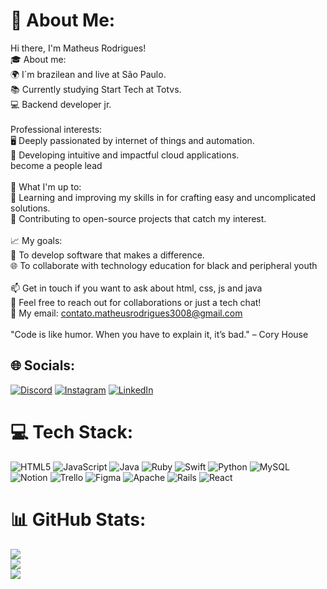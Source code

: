 # 💫 About Me:
Hi there, I'm Matheus Rodrigues!<br>🎓 About me:<br>🌍 I´m brazilean and live at São Paulo.<br>📚 Currently studying Start Tech at Totvs.<br>💻 Backend developer jr.<br><br>Professional interests:<br>🖥️ Deeply passionated by internet of things and automation.<br>📱 Developing intuitive and impactful cloud applications.<br>become a people lead<br><br>🌱 What I'm up to:<br>📖 Learning and improving my skills in for crafting easy and uncomplicated solutions.<br>🔄 Contributing to open-source projects that catch my interest.<br><br>📈 My goals:<br>🌟 To develop software that makes a difference.<br>🌐 To collaborate with technology education for black and peripheral youth<br><br>📫 Get in touch if you want to ask about html, css, js and java<br>💬 Feel free to reach out for collaborations or just a tech chat!<br>📧 My email: contato.matheusrodrigues3008@gmail.com<br><br>"Code is like humor. When you have to explain it, it’s bad." – Cory House


## 🌐 Socials:
[![Discord](https://img.shields.io/badge/Discord-%237289DA.svg?logo=discord&logoColor=white)](https://discord.gg/matheusrodriguesss) [![Instagram](https://img.shields.io/badge/Instagram-%23E4405F.svg?logo=Instagram&logoColor=white)](https://instagram.com/dev_mts) [![LinkedIn](https://img.shields.io/badge/LinkedIn-%230077B5.svg?logo=linkedin&logoColor=white)](https://linkedin.com/in/MatheusRodriguesss) 

# 💻 Tech Stack:
![HTML5](https://img.shields.io/badge/html5-%23E34F26.svg?style=for-the-badge&logo=html5&logoColor=white) ![JavaScript](https://img.shields.io/badge/javascript-%23323330.svg?style=for-the-badge&logo=javascript&logoColor=%23F7DF1E) ![Java](https://img.shields.io/badge/java-%23ED8B00.svg?style=for-the-badge&logo=openjdk&logoColor=white) ![Ruby](https://img.shields.io/badge/ruby-%23CC342D.svg?style=for-the-badge&logo=ruby&logoColor=white) ![Swift](https://img.shields.io/badge/swift-F54A2A?style=for-the-badge&logo=swift&logoColor=white) ![Python](https://img.shields.io/badge/python-3670A0?style=for-the-badge&logo=python&logoColor=ffdd54) ![MySQL](https://img.shields.io/badge/mysql-%2300000f.svg?style=for-the-badge&logo=mysql&logoColor=white) ![Notion](https://img.shields.io/badge/Notion-%23000000.svg?style=for-the-badge&logo=notion&logoColor=white) ![Trello](https://img.shields.io/badge/Trello-%23026AA7.svg?style=for-the-badge&logo=Trello&logoColor=white) ![Figma](https://img.shields.io/badge/figma-%23F24E1E.svg?style=for-the-badge&logo=figma&logoColor=white) ![Apache](https://img.shields.io/badge/apache-%23D42029.svg?style=for-the-badge&logo=apache&logoColor=white) ![Rails](https://img.shields.io/badge/rails-%23CC0000.svg?style=for-the-badge&logo=ruby-on-rails&logoColor=white) ![React](https://img.shields.io/badge/react-%2320232a.svg?style=for-the-badge&logo=react&logoColor=%2361DAFB)
# 📊 GitHub Stats:
![](https://github-readme-stats.vercel.app/api?username=MatheusRodriguesss&theme=tokyonight&hide_border=false&include_all_commits=false&count_private=false)<br/>
![](https://github-readme-streak-stats.herokuapp.com/?user=MatheusRodriguesss&theme=tokyonight&hide_border=false)<br/>
![](https://github-readme-stats.vercel.app/api/top-langs/?username=MatheusRodriguesss&theme=tokyonight&hide_border=false&include_all_commits=false&count_private=false&layout=compact)

<!-- Proudly created with GPRM ( https://gprm.itsvg.in ) -->
